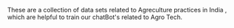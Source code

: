 These are a collection of data sets related to Agreculture practices in India , which are helpful to train our chatBot's related to Agro Tech.
